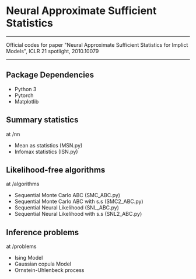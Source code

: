 # Neural Approximate Sufficient Statistics

-------------------------------------------------------------------------

Official codes for paper "Neural Approximate Sufficient Statistics for Implict Models", ICLR 21 spotlight, 2010.10079

-------------------------------------------------------------------------


## Package Dependencies
* Python 3
* Pytorch
* Matplotlib


## Summary statistics 
at /nn
* Mean as statistics (MSN.py)
* Infomax statistics (ISN.py)


## Likelihood-free algorithms
at /algorithms
* Sequential Monte Carlo ABC (SMC_ABC.py)
* Sequential Monte Carlo ABC with s.s (SMC2_ABC.py)
* Sequential Neural Likelihood (SNL_ABC.py)
* Sequential Neural Likelihood with s.s (SNL2_ABC.py)

## Inference problems
at /problems
* Ising Model
* Gaussian copula Model
* Ornstein-Uhlenbeck process


